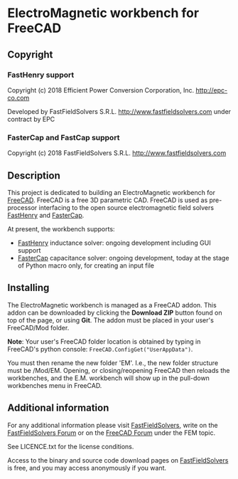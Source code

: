 # ElectroMagnetic workbench for FreeCAD

## Copyright

### FastHenry support

Copyright (c) 2018
Efficient Power Conversion Corporation, Inc.  http://epc-co.com

Developed by FastFieldSolvers S.R.L.  http://www.fastfieldsolvers.com under contract by EPC


### FasterCap and FastCap support

Copyright (c) 2018
FastFieldSolvers S.R.L. http://www.fastfieldsolvers.com

## Description

This project is dedicated to building an ElectroMagnetic workbench for [FreeCAD](https://www.freecadweb.org). FreeCAD is a free 3D parametric CAD.
FreeCAD is used as pre-processor interfacing to the open source electromagnetic field solvers [FastHenry](https://www.fastfieldsolvers.com/fasthenry2.htm) and [FasterCap](https://www.fastfieldsolvers.com/fastercap.htm).

At present, the workbench supports:

- [FastHenry](https://www.fastfieldsolvers.com/fasthenry2.htm) inductance solver: ongoing development including GUI support
- [FasterCap](https://www.fastfieldsolvers.com/fastercap.htm) capacitance solver: ongoing development, today at the stage of Python macro only, for creating an input file


## Installing

The ElectroMagnetic workbench is managed as a FreeCAD addon. This addon can be downloaded by clicking the **Download ZIP** button found on top of the page, or using **Git**. The addon must be placed in your user's FreeCAD/Mod folder. 

**Note**: Your user's FreeCAD folder location is obtained by typing in FreeCAD's python console: `FreeCAD.ConfigGet("UserAppData")`.

You must then rename the new folder 'EM'. I.e., the new folder structure must be <UserAppData>/Mod/EM. Opening, or closing/reopening FreeCAD then reloads the workbenches, and the E.M. workbench will show up in the pull-down workbenches menu in FreeCAD.

## Additional information

For any additional information please visit [FastFieldSolvers](https://www.fastfieldsolvers.com/), write on the [FastFieldSolvers Forum](https://www.fastfieldsolvers.com/forum) or on the [FreeCAD Forum](https://forum.freecadweb.org/viewforum.php?f=18) under the FEM topic.

See LICENCE.txt for the license conditions.

Access to the binary and source code download pages on [FastFieldSolvers](https://www.fastfieldsolvers.com/) is free, and you may access anonymously if you want.
